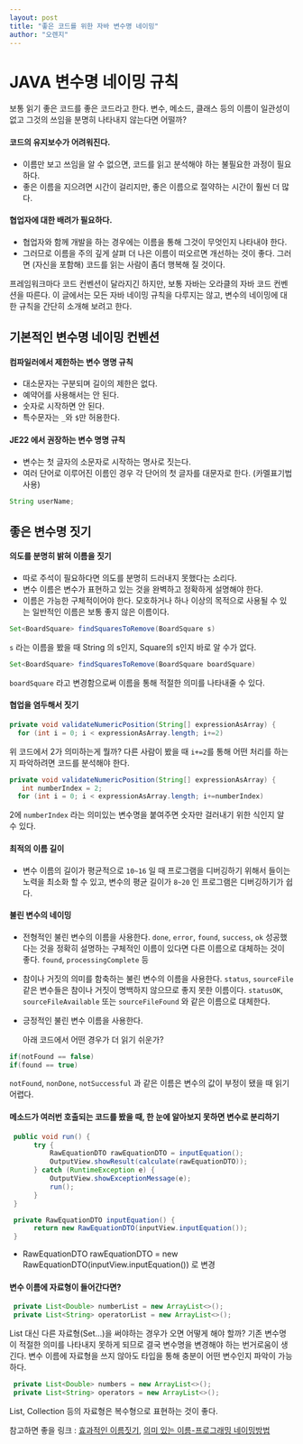 ```yaml
---
layout: post
title: "좋은 코드를 위한 자바 변수명 네이밍"
author: "오렌지"
---
```

# JAVA 변수명 네이밍 규칙

보통 읽기 좋은 코드를 좋은 코드라고 한다. 
변수, 메소드, 클래스 등의 이름이 일관성이 없고 그것의 쓰임을 분명히 나타내지 않는다면 어떨까?



#### 코드의 유지보수가 어려워진다. 

 + 이름만 보고 쓰임을 알 수 없으면, 코드를 읽고 분석해야 하는 불필요한 과정이 필요하다.
 + 좋은 이름을 지으려면 시간이 걸리지만, 좋은 이름으로 절약하는 시간이 훨씬 더 많다.

#### 협업자에 대한 배려가 필요하다.

 + 협업자와 함께 개발을 하는 경우에는 이름을 통해 그것이 무엇인지 나타내야 한다. 
 + 그러므로 이름을 주의 깊게 살펴 더 나은 이름이 떠오르면 개선하는 것이 좋다. 그러면 (자신을 포함해) 코드를 읽는 사람이 좀더 행복해 질 것이다.



프레임워크마다 코드 컨벤션이 달라지긴 하지만, 보통 자바는 오라클의 자바 코드 컨벤션을 따른다. 
이 글에서는 모든 자바 네이밍 규칙을 다루지는 않고, 변수의 네이밍에 대한 규칙을 간단히 소개해 보려고 한다.





## 기본적인 변수명 네이밍 컨벤션

#### 컴파일러에서 제한하는 변수 명명 규칙

+ 대소문자는 구분되며 길이의 제한은 없다.
+ 예약어를 사용해서는 안 된다.
+ 숫자로 시작하면 안 된다.
+ 특수문자는 `_`와 `$`만 허용한다.




#### JE22 에서 권장하는 변수 명명 규칙

+ 변수는 첫 글자의 소문자로 시작하는 명사로 짓는다.
+ 여러 단어로 이루어진 이름인 경우 각 단어의 첫 글자를 대문자로 한다. (카멜표기법 사용)

```java
String userName;
```





## 좋은 변수명 짓기

#### 의도를 분명히 밝혀 이름을 짓기

+ 따로 주석이 필요하다면 의도를 분명히 드러내지 못했다는 소리다.
+ 변수 이름은 변수가 표현하고 있는 것을 완벽하고 정확하게 설명해야 한다.
+ 이름은 가능한 구체적이어야 한다. 모호하거나 하나 이상의 목적으로 사용될 수 있는 일반적인 이름은 보통 좋지 않은 이름이다.

```java
Set<BoardSquare> findSquaresToRemove(BoardSquare s)
```

`s` 라는 이름을 봤을 때 String 의 s인지, Square의 s인지 바로 알 수가 없다.

```java
Set<BoardSquare> findSquaresToRemove(BoardSquare boardSquare)
```

`boardSquare` 라고 변경함으로써 이름을 통해 적절한 의미를 나타내줄 수 있다.



####  협업을 염두해서 짓기

```java
private void validateNumericPosition(String[] expressionAsArray) {    
  for (int i = 0; i < expressionAsArray.length; i+=2)
```

위 코드에서 2가 의미하는게 뭘까?
다른 사람이 봤을 때 `i+=2`를 통해 어떤 처리를 하는지 파악하려면 코드를 분석해야 한다.

```java
private void validateNumericPosition(String[] expressionAsArray) {    
   int numberIndex = 2;
  for (int i = 0; i < expressionAsArray.length; i+=numberIndex)
```

2에 `numberIndex` 라는 의미있는 변수명을 붙여주면 숫자만 걸러내기 위한 식인지 알 수 있다.



#### 최적의 이름 길이

+ 변수 이름의 길이가 평균적으로 `10~16` 일 때 프로그램을 디버깅하기 위해서 들이는 노력을 최소화 할 수 있고, 변수의 평균 길이가 `8~20` 인 프로그램은 디버깅하기가 쉽다.



#### 불린 변수의 네이밍

+ 전형적인 불린 변수의 이름을 사용한다.
  `done`, `error`, `found`, `success`, `ok`
  성공했다는 것을 정확히 설명하는 구체적인 이름이 있다면 다른 이름으로 대체하는 것이 좋다.
  `found`, `processingComplete` 등

+ 참이나 거짓의 의미를 함축하는 불린 변수의 이름을 사용한다.
  `status`, `sourceFile` 같은 변수들은 참이나 거짓이 명백하지 않으므로 좋지 못한 이름이다.
  `statusOK`, `sourceFileAvailable` 또는 `sourceFileFound` 와 같은 이름으로 대체한다.

+ 긍정적인 불린 변수 이름을 사용한다.

  아래 코드에서 어떤 경우가 더 읽기 쉬운가?

```java
if(notFound == false)
if(found == true)
```

   `notFound`, `nonDone`, `notSuccessful` 과 같은 이름은 변수의 값이 부정이 됐을 때 읽기 어렵다. 



#### 메소드가 여러번 호출되는 코드를 봤을 때, 한 눈에 알아보지 못하면 변수로 분리하기

```java
 public void run() {
      try {
          RawEquationDTO rawEquationDTO = inputEquation();
          OutputView.showResult(calculate(rawEquationDTO));
      } catch (RuntimeException e) {
          OutputView.showExceptionMessage(e);
          run();
      }
 }

 private RawEquationDTO inputEquation() {
      return new RawEquationDTO(inputView.inputEquation());
 }
```

- RawEquationDTO rawEquationDTO = new RawEquationDTO(inputView.inputEquation()) 로 변경

 

#### 변수 이름에 자료형이 들어간다면?

```java
 private List<Double> numberList = new ArrayList<>();
 private List<String> operatorList = new ArrayList<>();
```

List 대신 다른 자료형(Set...)을 써야하는 경우가 오면 어떻게 해야 할까?
기존 변수명이 적절한 의미를 나타내지 못하게 되므로 결국 변수명을 변경해야 하는 번거로움이 생긴다.
변수 이름에 자료형을 쓰지 않아도 타입을 통해 충분이 어떤 변수인지 파악이 가능하다.

```java
 private List<Double> numbers = new ArrayList<>();
 private List<String> operators = new ArrayList<>();
```

List, Collection 등의 자료형은 복수형으로 표현하는 것이 좋다.





참고하면 좋을 링크 : [효과적인 이름짓기](https://remotty.github.io/blog/2014/03/01/hyogwajeogin-ireumjisgi/), [의미 있는 이름-프로그래밍 네이밍방법](https://his2070.tistory.com/6)

